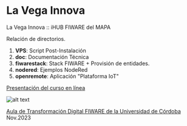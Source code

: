 # La Vega Innova
La Vega Innova :: iHUB FIWARE del MAPA

Relación de directorios.

1. **VPS**: Script Post-Instalación
2. **doc**: Documentación Técnica
3. **fiwarestack**: Stack FIWARE + Provisión de entidades.
4. **nodered**: Ejemplos NodeRed
5. **openremote**: Aplicación "Plataforma IoT"

[Presentación del curso en línea](http://tiny.cc/0iofvz)

![alt text](https://github.com/jcheca/lavegainnova/blob/main/lavegaFormacion.png "LaVega Innova Formación")

[Aula de Transformación Digital FIWARE de la Universidad de Córdoba](http://www.uco.es/atdfiware) Nov.2023
